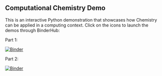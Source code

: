 ## Computational Chemistry Demo
This is an interactive Python demonstration that showcases how Chemistry can be applied in a computing context.
Click on the icons to launch the demos through BinderHub:

Part 1:

[![Binder](https://mybinder.org/badge_logo.svg)](https://mybinder.org/v2/gh/bri-sc/demo-computational-chemistry/HEAD?urlpath=%2Fdoc%2Ftree%2F01_Demo_Computational_Chemistry_kinetics.ipynb)

Part 2:

[![Binder](https://mybinder.org/badge_logo.svg)](https://mybinder.org/v2/gh/bri-sc/demo-computational-chemistry/HEAD?urlpath=%2Fdoc%2Ftree%2F02_Demo_Computational_Chemistry_reaction_screening.ipynb)

